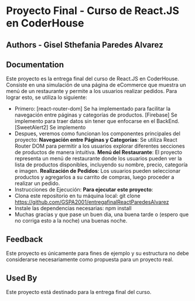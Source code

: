 
# Proyecto Final - Curso de React.JS en CoderHouse

## Authors - Gisel Sthefania Paredes Alvarez


## Documentation

Este proyecto es la entrega final del curso de React.JS en CoderHouse. Consiste en una simulación de una página de eCommerce que muestra un menú de un restaurante y permite a los usuarios realizar pedidos. Para lograr esto, se utiliza lo siguiente:
* Primero:
[react-router-dom] Se ha implementado para facilitar la navegación entre páginas y categorías de productos.
[Firebase] Se implemento para traer datos sin tener que enfocarse en el BackEnd.
[SweetAlert2] Se implemento
* Despues, veremos como funcionan los componentes principales del proyecto:
**Navegación entre Páginas y Categorías**: Se utiliza React Router DOM para permitir a los usuarios explorar diferentes secciones de productos de manera intuitiva.
**Menú del Restaurante**: El proyecto representa un menú de restaurante donde los usuarios pueden ver la lista de productos disponibles, incluyendo su nombre, precio, categoría e imagen.
**Realización de Pedidos**: Los usuarios pueden seleccionar productos y agregarlos a su carrito de compras, luego proceder a realizar un pedido.
* Instrucciones de Ejecución:
**Para ejecutar este proyecto**:
* Clona este repositorio en tu máquina local: 
git clone https://github.com/GSPA2001/entregafinalReactParedesAlvarez
* Instale las dependencias necesarias:
npm install
* Muchas gracias y que pase un buen dia, una buena tarde o (espero que no corriga esto a la noche) una buenas noche.
## Feedback

Este proyecto es únicamente para fines de ejemplo y su estructura no debe considerarse necesariamente como propuesta para un proyecto real.
## Used By

Este proyecto está destinado para la entrega final del curso.

